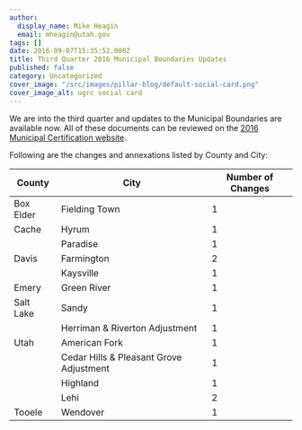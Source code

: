 ```yaml
---
author:
  display_name: Mike Heagin
  email: mheagin@utah.gov
tags: []
date: 2016-09-07T15:35:52.000Z
title: Third Quarter 2016 Municipal Boundaries Updates
published: false
category: Uncategorized
cover_image: "/src/images/pillar-blog/default-social-card.png"
cover_image_alt: ugrc social card
---
```


We are into the third quarter and updates to the Municipal Boundaries are available now.
All of these documents can be reviewed on the [2016 Municipal Certification website](https://municert.utah.gov/2016-certifications).

Following are the changes and annexations listed by County and City:

| County    | City                                    | Number of Changes |
|-----------|-----------------------------------------|-------------------|
| Box Elder | Fielding Town                           | 1                 |
| Cache     | Hyrum                                   | 1                 |
|           | Paradise                                | 1                 |
| Davis     | Farmington                              | 2                 |
|           | Kaysville                               | 1                 |
| Emery     | Green River                             | 1                 |
| Salt Lake | Sandy                                   | 1                 |
|           | Herriman & Riverton Adjustment          | 1                 |
| Utah      | American Fork                           | 1                 |
|           | Cedar Hills & Pleasant Grove Adjustment | 1                 |
|           | Highland                                | 1                 |
|           | Lehi                                    | 2                 |
| Tooele    | Wendover                                | 1                 |
